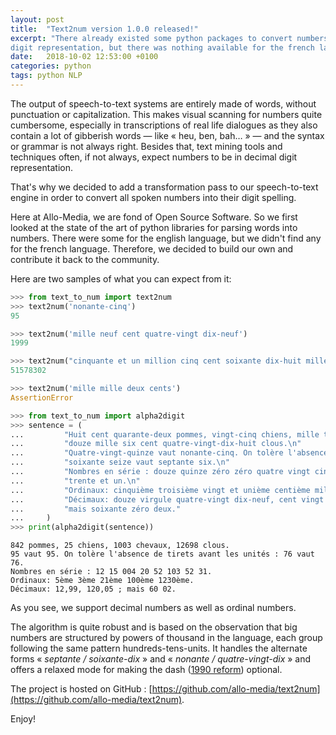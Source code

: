 ```yaml
---
layout: post
title:  "Text2num version 1.0.0 released!"
excerpt: "There already existed some python packages to convert numbers written in english into python numbers or their decimal
digit representation, but there was nothing available for the french language. That's why we developped this library and shared it with the community."
date:   2018-10-02 12:53:00 +0100
categories: python
tags: python NLP
---
```


The output of speech-to-text systems are entirely made of words, without punctuation or capitalization. This makes visual scanning for numbers quite cumbersome,
especially in transcriptions of real life dialogues as they also contain a lot of gibberish words — like « heu, ben, bah… » — and the syntax or
grammar is not always right. Besides that, text mining tools and techniques often, if not always, expect numbers to be in decimal digit representation.

That's why we decided to add a transformation pass to our speech-to-text engine in order to convert all spoken numbers into their digit spelling.

Here at Allo-Media, we are fond of Open Source Software. So we first looked at the state of the art of python libraries for parsing words into numbers. There were some for the english language, but we didn't find any for the french language. Therefore, we decided to build our own and contribute it back to the community.

Here are two samples of what you can expect from it:

```python
>>> from text_to_num import text2num
>>> text2num('nonante-cinq')
95

>>> text2num('mille neuf cent quatre-vingt dix-neuf')
1999

>>> text2num("cinquante et un million cinq cent soixante dix-huit mille trois cent deux")
51578302

>>> text2num('mille mille deux cents')
AssertionError
```

```python
>>> from text_to_num import alpha2digit
>>> sentence = (
...         "Huit cent quarante-deux pommes, vingt-cinq chiens, mille trois chevaux, "
...         "douze mille six cent quatre-vingt-dix-huit clous.\n"
...         "Quatre-vingt-quinze vaut nonante-cinq. On tolère l'absence de tirets avant les unités : "
...         "soixante seize vaut septante six.\n"
...         "Nombres en série : douze quinze zéro zéro quatre vingt cinquante-deux cent trois cinquante deux "
...         "trente et un.\n"
...         "Ordinaux: cinquième troisième vingt et unième centième mille deux cent trentième.\n"
...         "Décimaux: douze virgule quatre-vingt dix-neuf, cent vingt virgule zéro cinq ; "
...         "mais soixante zéro deux."
...     )
>>> print(alpha2digit(sentence))
```

```
842 pommes, 25 chiens, 1003 chevaux, 12698 clous.
95 vaut 95. On tolère l'absence de tirets avant les unités : 76 vaut 76.
Nombres en série : 12 15 004 20 52 103 52 31.
Ordinaux: 5ème 3ème 21ème 100ème 1230ème.
Décimaux: 12,99, 120,05 ; mais 60 02.
```

As you see, we support decimal numbers as well as ordinal numbers.

The algorithm is quite robust and is based on the observation that big numbers are structured by powers of thousand in the language, each group following the same pattern hundreds-tens-units. It handles the alternate forms « *septante / soixante-dix* » and « *nonante / quatre-vingt-dix* » and offers a relaxed mode for making the dash ([1990 reform](https://fr.wikipedia.org/wiki/Rectifications_orthographiques_du_fran%C3%A7ais_en_1990#Les_modifications_apport%C3%A9es)) optional.

The project is hosted on GitHub : [https://github.com/allo-media/text2num](https://github.com/allo-media/text2num).

Enjoy!